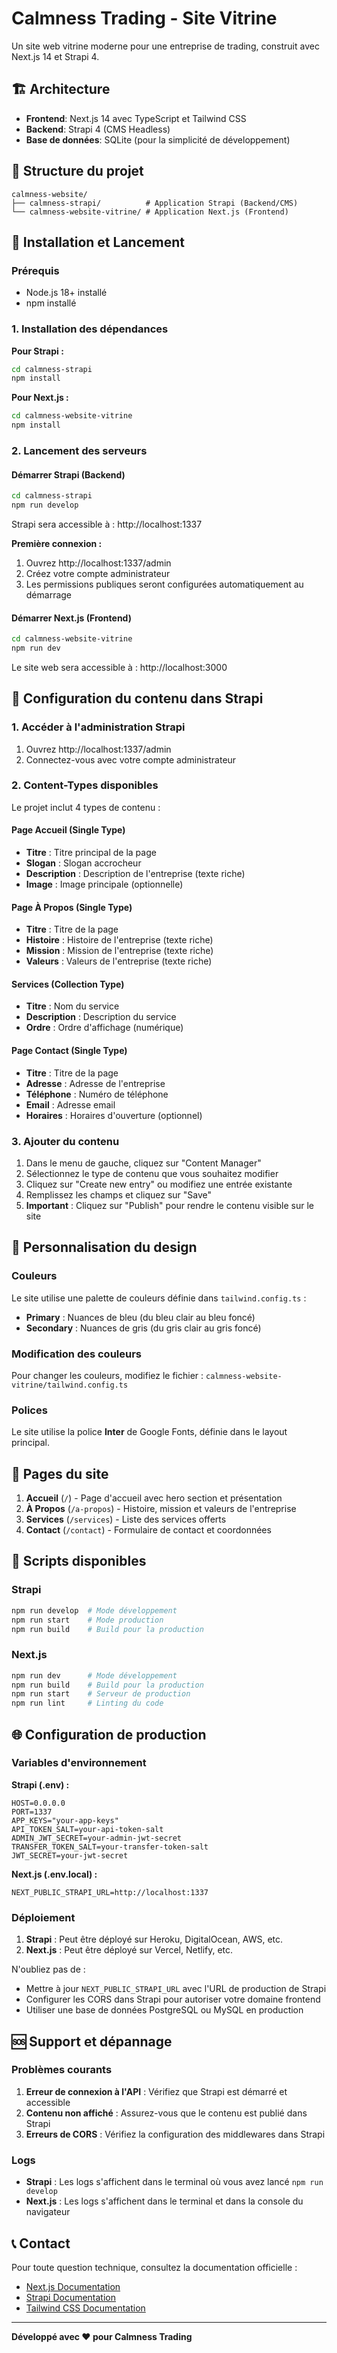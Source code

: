 # Calmness Trading - Site Vitrine

Un site web vitrine moderne pour une entreprise de trading, construit avec Next.js 14 et Strapi 4.

## 🏗️ Architecture

- **Frontend**: Next.js 14 avec TypeScript et Tailwind CSS
- **Backend**: Strapi 4 (CMS Headless)
- **Base de données**: SQLite (pour la simplicité de développement)

## 📁 Structure du projet

```
calmness-website/
├── calmness-strapi/          # Application Strapi (Backend/CMS)
└── calmness-website-vitrine/ # Application Next.js (Frontend)
```

## 🚀 Installation et Lancement

### Prérequis

- Node.js 18+ installé
- npm installé

### 1. Installation des dépendances

**Pour Strapi :**
```bash
cd calmness-strapi
npm install
```

**Pour Next.js :**
```bash
cd calmness-website-vitrine
npm install
```

### 2. Lancement des serveurs

#### Démarrer Strapi (Backend)

```bash
cd calmness-strapi
npm run develop
```

Strapi sera accessible à : http://localhost:1337

**Première connexion :**
1. Ouvrez http://localhost:1337/admin
2. Créez votre compte administrateur
3. Les permissions publiques seront configurées automatiquement au démarrage

#### Démarrer Next.js (Frontend)

```bash
cd calmness-website-vitrine
npm run dev
```

Le site web sera accessible à : http://localhost:3000

## 📝 Configuration du contenu dans Strapi

### 1. Accéder à l'administration Strapi

1. Ouvrez http://localhost:1337/admin
2. Connectez-vous avec votre compte administrateur

### 2. Content-Types disponibles

Le projet inclut 4 types de contenu :

#### **Page Accueil** (Single Type)
- **Titre** : Titre principal de la page
- **Slogan** : Slogan accrocheur
- **Description** : Description de l'entreprise (texte riche)
- **Image** : Image principale (optionnelle)

#### **Page À Propos** (Single Type)
- **Titre** : Titre de la page
- **Histoire** : Histoire de l'entreprise (texte riche)
- **Mission** : Mission de l'entreprise (texte riche)
- **Valeurs** : Valeurs de l'entreprise (texte riche)

#### **Services** (Collection Type)
- **Titre** : Nom du service
- **Description** : Description du service
- **Ordre** : Ordre d'affichage (numérique)

#### **Page Contact** (Single Type)
- **Titre** : Titre de la page
- **Adresse** : Adresse de l'entreprise
- **Téléphone** : Numéro de téléphone
- **Email** : Adresse email
- **Horaires** : Horaires d'ouverture (optionnel)

### 3. Ajouter du contenu

1. Dans le menu de gauche, cliquez sur "Content Manager"
2. Sélectionnez le type de contenu que vous souhaitez modifier
3. Cliquez sur "Create new entry" ou modifiez une entrée existante
4. Remplissez les champs et cliquez sur "Save"
5. **Important** : Cliquez sur "Publish" pour rendre le contenu visible sur le site

## 🎨 Personnalisation du design

### Couleurs

Le site utilise une palette de couleurs définie dans `tailwind.config.ts` :

- **Primary** : Nuances de bleu (du bleu clair au bleu foncé)
- **Secondary** : Nuances de gris (du gris clair au gris foncé)

### Modification des couleurs

Pour changer les couleurs, modifiez le fichier :
`calmness-website-vitrine/tailwind.config.ts`

### Polices

Le site utilise la police **Inter** de Google Fonts, définie dans le layout principal.

## 📱 Pages du site

1. **Accueil** (`/`) - Page d'accueil avec hero section et présentation
2. **À Propos** (`/a-propos`) - Histoire, mission et valeurs de l'entreprise
3. **Services** (`/services`) - Liste des services offerts
4. **Contact** (`/contact`) - Formulaire de contact et coordonnées

## 🔧 Scripts disponibles

### Strapi
```bash
npm run develop  # Mode développement
npm run start    # Mode production
npm run build    # Build pour la production
```

### Next.js
```bash
npm run dev      # Mode développement
npm run build    # Build pour la production
npm run start    # Serveur de production
npm run lint     # Linting du code
```

## 🌐 Configuration de production

### Variables d'environnement

**Strapi (.env) :**
```env
HOST=0.0.0.0
PORT=1337
APP_KEYS="your-app-keys"
API_TOKEN_SALT=your-api-token-salt
ADMIN_JWT_SECRET=your-admin-jwt-secret
TRANSFER_TOKEN_SALT=your-transfer-token-salt
JWT_SECRET=your-jwt-secret
```

**Next.js (.env.local) :**
```env
NEXT_PUBLIC_STRAPI_URL=http://localhost:1337
```

### Déploiement

1. **Strapi** : Peut être déployé sur Heroku, DigitalOcean, AWS, etc.
2. **Next.js** : Peut être déployé sur Vercel, Netlify, etc.

N'oubliez pas de :
- Mettre à jour `NEXT_PUBLIC_STRAPI_URL` avec l'URL de production de Strapi
- Configurer les CORS dans Strapi pour autoriser votre domaine frontend
- Utiliser une base de données PostgreSQL ou MySQL en production

## 🆘 Support et dépannage

### Problèmes courants

1. **Erreur de connexion à l'API** : Vérifiez que Strapi est démarré et accessible
2. **Contenu non affiché** : Assurez-vous que le contenu est publié dans Strapi
3. **Erreurs de CORS** : Vérifiez la configuration des middlewares dans Strapi

### Logs

- **Strapi** : Les logs s'affichent dans le terminal où vous avez lancé `npm run develop`
- **Next.js** : Les logs s'affichent dans le terminal et dans la console du navigateur

## 📞 Contact

Pour toute question technique, consultez la documentation officielle :
- [Next.js Documentation](https://nextjs.org/docs)
- [Strapi Documentation](https://docs.strapi.io/)
- [Tailwind CSS Documentation](https://tailwindcss.com/docs)

---

**Développé avec ❤️ pour Calmness Trading**